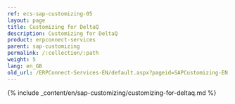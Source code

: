 ```yaml
---
ref: ecs-sap-customizing-05
layout: page
title: Customizing for DeltaQ
description: Customizing for DeltaQ
product: erpconnect-services
parent: sap-customizing
permalink: /:collection/:path
weight: 5
lang: en_GB
old_url: /ERPConnect-Services-EN/default.aspx?pageid=SAPCustomizing-EN:customizing-for-deltaq
---
```


{% include _content/en/sap-customizing/customizing-for-deltaq.md  %}
